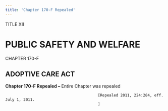 ```yaml
---
title: 'Chapter 170-F Repealed'
---
```


TITLE XII
                                             
PUBLIC SAFETY AND WELFARE
=========================

CHAPTER 170-F
                                             
ADOPTIVE CARE ACT
-----------------

**Chapter 170-F Repealed –** Entire Chapter was repealed


                                             [Repealed 2011, 224:284, eff. July 1, 2011.
                                             ]

